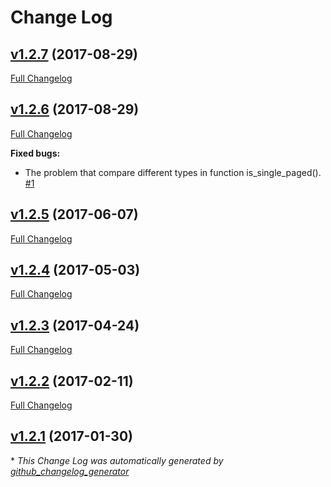 # Change Log

## [v1.2.7](https://github.com/sectsect/wp-split-single-page/tree/v1.2.7) (2017-08-29)
[Full Changelog](https://github.com/sectsect/wp-split-single-page/compare/v1.2.6...v1.2.7)

## [v1.2.6](https://github.com/sectsect/wp-split-single-page/tree/v1.2.6) (2017-08-29)
[Full Changelog](https://github.com/sectsect/wp-split-single-page/compare/v1.2.5...v1.2.6)

**Fixed bugs:**

- The problem that compare different types in function is\_single\_paged\(\). [\#1](https://github.com/sectsect/wp-split-single-page/issues/1)

## [v1.2.5](https://github.com/sectsect/wp-split-single-page/tree/v1.2.5) (2017-06-07)
[Full Changelog](https://github.com/sectsect/wp-split-single-page/compare/v1.2.4...v1.2.5)

## [v1.2.4](https://github.com/sectsect/wp-split-single-page/tree/v1.2.4) (2017-05-03)
[Full Changelog](https://github.com/sectsect/wp-split-single-page/compare/v1.2.3...v1.2.4)

## [v1.2.3](https://github.com/sectsect/wp-split-single-page/tree/v1.2.3) (2017-04-24)
[Full Changelog](https://github.com/sectsect/wp-split-single-page/compare/v1.2.2...v1.2.3)

## [v1.2.2](https://github.com/sectsect/wp-split-single-page/tree/v1.2.2) (2017-02-11)
[Full Changelog](https://github.com/sectsect/wp-split-single-page/compare/v1.2.1...v1.2.2)

## [v1.2.1](https://github.com/sectsect/wp-split-single-page/tree/v1.2.1) (2017-01-30)


\* *This Change Log was automatically generated by [github_changelog_generator](https://github.com/skywinder/Github-Changelog-Generator)*